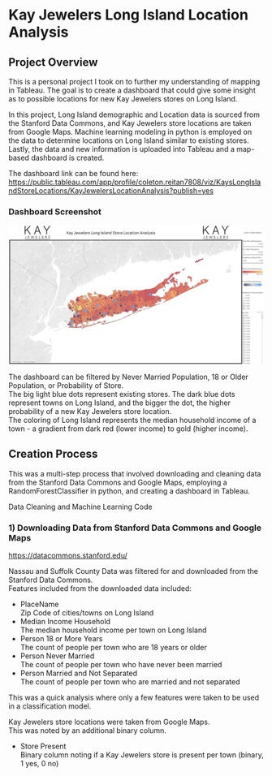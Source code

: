 # Kay Jewelers Long Island Location Analysis

## Project Overview  
This is a personal project I took on to further my understanding of mapping in Tableau. 
The goal is to create a dashboard that could give some insight as to possible locations for new Kay Jewelers stores on Long Island. 

In this project, Long Island demographic and Location data is sourced from the Stanford Data Commons, and Kay Jewelers store locations are taken from Google Maps. Machine learning modeling in python is employed on the data to determine locations on Long Island similar to existing stores. Lastly, the data and new information is uploaded into Tableau and a map-based dashboard is created.  

The dashboard link can be found here:   
https://public.tableau.com/app/profile/coleton.reitan7808/viz/KaysLongIslandStoreLocations/KayJewelersLocationAnalysis?publish=yes 

### Dashboard Screenshot
![](LocationDashSS.png)

The dashboard can be filtered by Never Married Population, 18 or Older Population, or Probability of Store.   
The big light blue dots represent existing stores. The dark blue dots represent towns on Long Island, and the bigger the dot, the higher probability of a new Kay Jewelers store location.   
The coloring of Long Island represents the median household income of a town - a gradient from dark red (lower income) to gold (higher income).  

## Creation Process
This was a multi-step process that involved downloading and cleaning data from the Stanford Data Commons and Google Maps, employing a RandomForestClassifier in python, and creating a dashboard in Tableau.   

Data Cleaning and Machine Learning Code

### 1) Downloading Data from Stanford Data Commons and Google Maps
https://datacommons.stanford.edu/

Nassau and Suffolk County Data was filtered for and downloaded from the Stanford Data Commons.   
Features included from the downloaded data included:
  - PlaceName  
    Zip Code of cities/towns on Long Island    
  - Median Income Household  
    The median household income per town on Long Island  
  - Person 18 or More Years  
    The count of people per town who are 18 years or older  
  - Person Never Married  
    The count of people per town who have never been married  
  - Person Married and Not Separated  
    The count of people per town who are married and not separated  

This was a quick analysis where only a few features were taken to be used in a classification model.  

Kay Jewelers store locations were taken from Google Maps.      
This was noted by an additional binary column. 

  - Store Present  
    Binary column noting if a Kay Jewelers store is present per town (binary, 1 yes, 0 no)  
    
